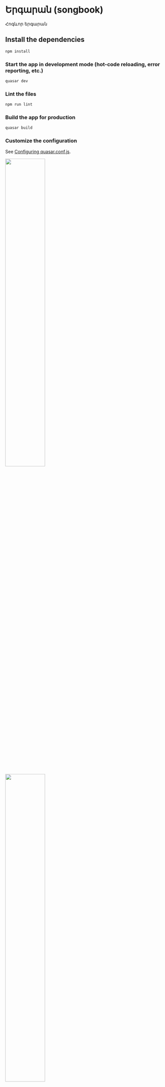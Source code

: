# Երգարան (songbook)

Հոգևոր երգարան

## Install the dependencies
```bash
npm install
```

### Start the app in development mode (hot-code reloading, error reporting, etc.)
```bash
quasar dev
```

### Lint the files
```bash
npm run lint
```

### Build the app for production
```bash
quasar build
```

### Customize the configuration
See [Configuring quasar.conf.js](https://quasar.dev/quasar-cli/quasar-conf-js).


<img src="AppIcon.png" width=50% height=50% style="display: inline-block">
<img src="screenshots/1.jpg" width=50% height=50% style="display: inline-block">
<img src="screenshots/2.jpg" width=50% height=50% style="display: inline-block">
<img src="screenshots/3.jpg" width=50% height=50% style="display: inline-block">
<img src="screenshots/4.jpg" width=50% height=50% style="display: inline-block">
<img src="screenshots/5.jpg" width=50% height=50% style="display: inline-block">
<img src="screenshots/6.jpg" width=50% height=50% style="display: inline-block">
